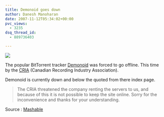 ```yaml
---
title: Demonoid goes down
author: Danesh Manoharan
date: 2007-11-12T05:34:02+00:00
pvc_views:
  - 3235
dsq_thread_id:
  - 889736403

---
```

![][1]

The popular BitTorrent tracker [Demonoid][2] was forced to go offline. This time by the [CRIA][3] (Canadian Recording Industry Association).

Demonoid is currently down and below the quoted from there index page.

> The CRIA threatened the company renting the servers to us, and because of this it is not possible to keep the site online. Sorry for the inconvenience and thanks for your understanding.

Source : [Mashable][4]

 [1]: http://i62.photobucket.com/albums/h100/vwvr9/demonoid.jpg
 [2]: http://en.wikipedia.org/wiki/Demonoid
 [3]: http://www.cria.ca/
 [4]: http://mashable.com/2007/11/09/bittorrent-tracker-demonoid-down/